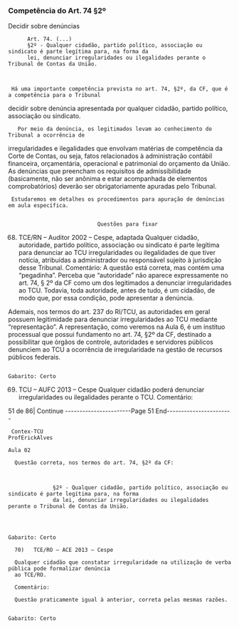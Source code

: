 ### Competência do Art. 74 §2º ###
Decidir sobre denúncias


          Art. 74. (...)
          §2º - Qualquer cidadão, partido político, associação ou sindicato é parte legítima para, na forma da
          lei, denunciar irregularidades ou ilegalidades perante o Tribunal de Contas da União.



     Há uma importante competência prevista no art. 74, §2º, da CF, que é a competência para o Tribunal
decidir sobre denúncia apresentada por qualquer cidadão, partido político, associação ou sindicato.

       Por meio da denúncia, os legitimados levam ao conhecimento do Tribunal a ocorrência de
irregularidades e ilegalidades que envolvam matérias de competência da Corte de Contas, ou seja, fatos
relacionados à administração contábil financeira, orçamentária, operacional e patrimonial do orçamento da
União. As denúncias que preencham os requisitos de admissibilidade (basicamente, não ser anônima e estar
acompanhada de elementos comprobatórios) deverão ser obrigatoriamente apuradas pelo Tribunal.

     Estudaremos em detalhes os procedimentos para apuração de denúncias em aula específica.


                                Questões para fixar
  68) TCE/RN – Auditor 2002 – Cespe, adaptada
  Qualquer cidadão, autoridade, partido político, associação ou sindicato é parte legítima para denunciar
  ao TCU irregularidades ou ilegalidades de que tiver notícia, atribuídas a administrador ou responsável
  sujeito à jurisdição desse Tribunal.
  Comentário:
  A questão está correta, mas contém uma “pegadinha”. Perceba que “autoridade” não aparece
  expressamente no art. 74, § 2º da CF como um dos legitimados a denunciar irregularidades ao TCU.
  Todavia, toda autoridade, antes de tudo, é um cidadão, de modo que, por essa condição, pode apresentar
  a denúncia.

  Ademais, nos termos do art. 237 do RI/TCU, as autoridades em geral possuem legitimidade para
  denunciar irregularidades ao TCU mediante “representação”. A representação, como veremos na Aula 6,
  é um instituo processual que possui fundamento no art. 74, §2º da CF, destinado a possibilitar que órgãos
  de controle, autoridades e servidores públicos denunciem ao TCU a ocorrência de irregularidade na
  gestão de recursos públicos federais.

                                                                                          Gabarito: Certo

  69) TCU – AUFC 2013 – Cespe
  Qualquer cidadão poderá denunciar irregularidades ou ilegalidades perante o TCU.
  Comentário:




51 de 86| Continue
-----------------------Page 51 End-----------------------

     Contex-TCU                                                                    ProfErickAlves
                                                                                                                Aula 02

      Questão correta, nos termos do art. 74, §2º da CF:



                  §2º - Qualquer cidadão, partido político, associação ou sindicato é parte legítima para, na forma
                  da lei, denunciar irregularidades ou ilegalidades perante o Tribunal de Contas da União.



                                                                                                    Gabarito: Certo

      70)   TCE/RO – ACE 2013 – Cespe

      Qualquer cidadão que constatar irregularidade na utilização de verba pública pode formalizar denúncia
      ao TCE/RO.

      Comentário:

      Questão praticamente igual à anterior, correta pelas mesmas razões.

                                                                                                    Gabarito: Certo